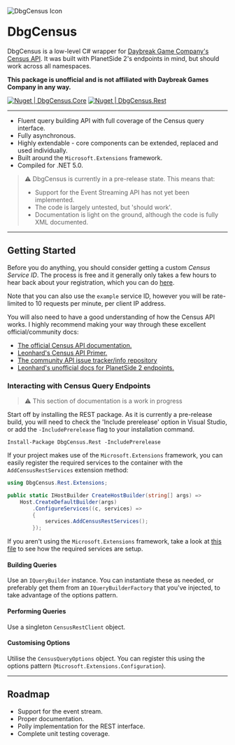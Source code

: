 <img title="DbgCensus Icon" alt="DbgCensus Icon" src="https://github.com/carlst99/DbgCensus/blob/main/Assets/Icon_128.png?raw=true" align="left" />

# DbgCensus

DbgCensus is a low-level C# wrapper for [Daybreak Game Company's Census API](https://census.daybreakgames.com). It was built with PlanetSide 2's endpoints in mind, but should work across all namespaces.

**This package is unofficial and is not affiliated with Daybreak Games Company in any way.**

[![Nuget | DbgCensus.Core](https://img.shields.io/nuget/v/DbgCensus.Core?label=DbgCensus.Core)](https://www.nuget.org/packages/DbgCensus.Core)
[![Nuget | DbgCensus.Rest](https://img.shields.io/nuget/v/DbgCensus.Rest?label=DbgCensus.Rest)](https://www.nuget.org/packages/DbgCensus.Rest)

***

- Fluent query building API with full coverage of the Census query interface.
- Fully asynchronous.
- Highly extendable - core components can be extended, replaced and used individually.
- Built around the `Microsoft.Extensions` framework.
- Compiled for .NET 5.0.

> :warning: DbgCensus is currently in a pre-release state. This means that:
>
> - Support for the Event Streaming API has not yet been implemented.
> - The code is largely untested, but 'should work'.
> - Documentation is light on the ground, although the code is fully XML documented.

***

## Getting Started

Before you do anything, you should consider getting a custom *Census Service ID*. The process is free and it generally only takes a few hours to hear back about your registration, which you can do [here](https://census.daybreakgames.com/#devSignup).

Note that you can also use the `example` service ID, however you will be rate-limited to 10 requests per minute, per client IP address.

You will also need to have a good understanding of how the Census API works. I highly recommend making your way through these excellent official/community docs:

- [The official Census API documentation.](https://census.daybreakgames.com)
- [Leonhard's Census API Primer.](https://github.com/leonhard-s/auraxium/wiki/Census-API-Primer)
- [The community API issue tracker/info repository](https://github.com/cooltrain7/Planetside-2-API-Tracker)
- [Leonhard's unofficial docs for PlanetSide 2 endpoints.](https://ps2-api-docs.readthedocs.io/en/latest/openapi.html)

### Interacting with Census Query Endpoints

> :warning: This section of documentation is a work in progress

Start off by installing the REST package. As it is currently a pre-release build, you will need to check the 'Include prerelease' option in Visual Studio, or add the `-IncludePrerelease` flag to your installation command.

```
Install-Package DbgCensus.Rest -IncludePrerelease
```

If your project makes use of the `Microsoft.Extensions` framework, you can easily register the required services to the container with the `AddCensusRestServices` extension method:

```csharp
using DbgCensus.Rest.Extensions;

public static IHostBuilder CreateHostBuilder(string[] args) =>
    Host.CreateDefaultBuilder(args)
        .ConfigureServices((c, services) =>
        {
            services.AddCensusRestServices();
        });
```

If you aren't using the `Microsoft.Extensions` framework, take a look at [this file](DbgCensus.Rest/Extensions/IServiceCollectionExtensions.cs) to see how the required services are setup.

#### Building Queries

Use an `IQueryBuilder` instance. You can instantiate these as needed, or preferably get them from an `IQueryBuilderFactory` that you've injected, to take advantage of the options pattern.

#### Performing Queries

Use a singleton `CensusRestClient` object.

#### Customising Options

Utilise the `CensusQueryOptions` object. You can register this using the options pattern (`Microsoft.Extensions.Configuration`).

***

## Roadmap

- Support for the event stream.
- Proper documentation.
- Polly implementation for the REST interface.
- Complete unit testing coverage.